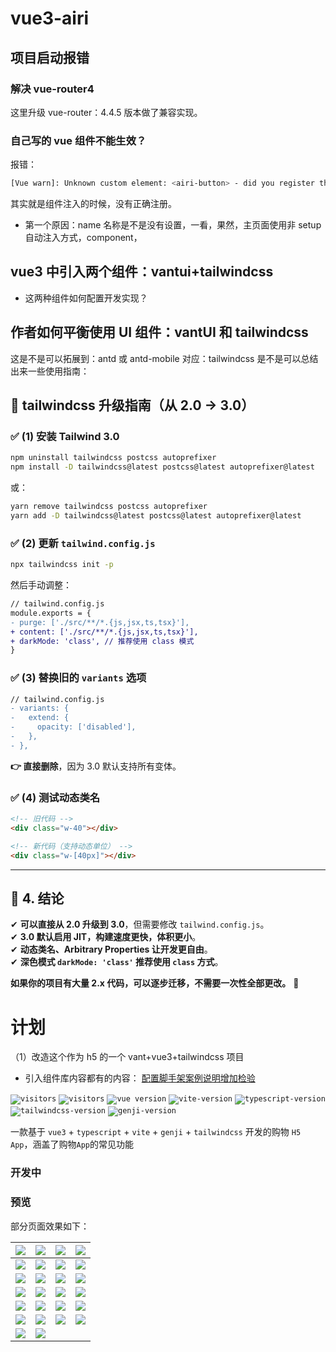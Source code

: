 # vue3-airi

## 项目启动报错

### 解决 vue-router4

这里升级 vue-router：4.4.5 版本做了兼容实现。

### 自己写的 vue 组件不能生效？

报错：

```sh
[Vue warn]: Unknown custom element: <airi-button> - did you register the component correctly? For recursive components, make sure to provide the "name" option.
```

其实就是组件注入的时候，没有正确注册。

- 第一个原因：name 名称是不是没有设置，一看，果然，主页面使用非 setup 自动注入方式，component，

## vue3 中引入两个组件：vantui+tailwindcss

- 这两种组件如何配置开发实现？

## 作者如何平衡使用 UI 组件：vantUI 和 tailwindcss

这是不是可以拓展到：antd 或 antd-mobile 对应：tailwindcss
是不是可以总结出来一些使用指南：

## **📌 tailwindcss 升级指南（从 2.0 -> 3.0）**

### ✅ **(1) 安装 Tailwind 3.0**

```sh
npm uninstall tailwindcss postcss autoprefixer
npm install -D tailwindcss@latest postcss@latest autoprefixer@latest
```

或：

```sh
yarn remove tailwindcss postcss autoprefixer
yarn add -D tailwindcss@latest postcss@latest autoprefixer@latest
```

### ✅ **(2) 更新 `tailwind.config.js`**

```sh
npx tailwindcss init -p
```

然后手动调整：

```diff
// tailwind.config.js
module.exports = {
- purge: ['./src/**/*.{js,jsx,ts,tsx}'],
+ content: ['./src/**/*.{js,jsx,ts,tsx}'],
+ darkMode: 'class', // 推荐使用 class 模式
}
```

### ✅ **(3) 替换旧的 `variants` 选项**

```diff
// tailwind.config.js
- variants: {
-   extend: {
-     opacity: ['disabled'],
-   },
- },
```

**👉 直接删除**，因为 3.0 默认支持所有变体。

### ✅ **(4) 测试动态类名**

```html
<!-- 旧代码 -->
<div class="w-40"></div>

<!-- 新代码（支持动态单位） -->
<div class="w-[40px]"></div>
```

---

## **📌 4. 结论**

✔ **可以直接从 2.0 升级到 3.0**，但需要修改 `tailwind.config.js`。  
✔ **3.0 默认启用 JIT，构建速度更快，体积更小**。  
✔ **动态类名、Arbitrary Properties 让开发更自由**。  
✔ **深色模式 `darkMode: 'class'` 推荐使用 `class` 方式**。

**如果你的项目有大量 2.x 代码，可以逐步迁移，不需要一次性全部更改。** 🚀

# 计划

（1）改造这个作为 h5 的一个 vant+vue3+tailwindcss 项目

- 引入组件库内容都有的内容：
  [配置脚手架案例说明增加检验](https://hrll1lipzw.feishu.cn/docx/X8rSd68PkoOgPEx4o6AcNF8knOf#MTmDdny8coyCGAxpAHrcMdKtnFh)

<code>![visitors](https://visitor-badge.glitch.me/badge?page_id=xieyezi.vue3-shopping-airi)</code>
<code>![visitors](https://visitor-badge.glitch.me/badge?page_id=xieyezi.vue3-shopping-airi)</code>
<code>![vue version](https://img.shields.io/badge/vue-3.x-%238B5CF6)</code>
<code>![vite-version](https://img.shields.io/badge/vite-2.x-%238B5CF6)</code>
<code>![typescript-version](https://img.shields.io/badge/typescript-4.x-%238B5CF6)</code>
<code>![tailwindcss-version](https://img.shields.io/badge/tailwindcss-%202.x-%238B5CF6)</code>
<code>![genji-version](https://img.shields.io/badge/genji-%201.x-%238B5CF6)</code>

一款基于 `vue3` + `typescript` + `vite` + `genji` + `tailwindcss` 开发的购物 `H5 App`，涵盖了购物`App`的常见功能

### 开发中

### 预览

部分页面效果如下：

| ![](./screenshot/Screenshot_1.png)  | ![](./screenshot/Screenshot_2.png)  | ![](./screenshot/Screenshot_3.png)  | ![](./screenshot/Screenshot_4.png)  |
| :---------------------------------: | :---------------------------------: | :---------------------------------: | :---------------------------------: |
| ![](./screenshot/Screenshot_5.png)  | ![](./screenshot/Screenshot_6.png)  | ![](./screenshot/Screenshot_7.png)  | ![](./screenshot/Screenshot_8.png)  |
| ![](./screenshot/Screenshot_9.png)  | ![](./screenshot/Screenshot_10.png) | ![](./screenshot/Screenshot_11.png) | ![](./screenshot/Screenshot_12.png) |
| ![](./screenshot/Screenshot_13.png) | ![](./screenshot/Screenshot_14.png) | ![](./screenshot/Screenshot_17.png) | ![](./screenshot/Screenshot_18.png) |
| ![](./screenshot/Screenshot_15.png) | ![](./screenshot/Screenshot_19.png) | ![](./screenshot/Screenshot_20.png) | ![](./screenshot/Screenshot_21.png) |
| ![](./screenshot/Screenshot_22.jpg) | ![](./screenshot/Screenshot_23.jpg) | ![](./screenshot/Screenshot_24.jpg) | ![](./screenshot/Screenshot_25.jpg) |
| ![](./screenshot/Screenshot_26.jpg) | ![](./screenshot/Screenshot_27.jpg) |                                     |                                     |
